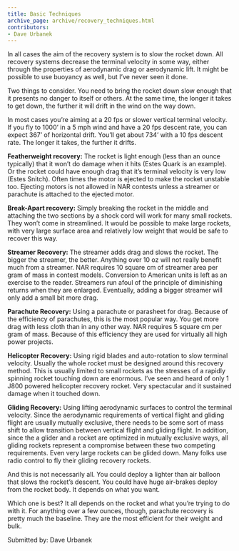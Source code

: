 ```yaml
---
title: Basic Techniques
archive_page: archive/recovery_techniques.html
contributors:
- Dave Urbanek
---
```

In all cases the aim of the recovery system is to slow the rocket down. All recovery systems decrease the terminal velocity in some way, either through the properties of aerodynamic drag or aerodynamic lift. It might be possible to use buoyancy as well, but I’ve never seen it done.

Two things to consider. You need to bring the rocket down slow enough that it presents no danger to itself or others. At the same time, the longer it takes to get down, the further it will drift in the wind on the way down.

In most cases you’re aiming at a 20 fps or slower vertical terminal velocity. If you fly to 1000’ in a 5 mph wind and have a 20 fps descent rate, you can expect 367’ of horizontal drift. You’ll get about 734’ with a 10 fps descent rate. The longer it takes, the further it drifts.

**Featherweight recovery:** The rocket is light enough (less than an ounce typically) that it won’t do damage when it hits (Estes Quark is an example). Or the rocket could have enough drag that it’s terminal velocity is very low (Estes Snitch). Often times the motor is ejected to make the rocket unstable too. Ejecting motors is not allowed in NAR contests unless a streamer or parachute is attached to the ejected motor.

**Break-Apart recovery:** Simply breaking the rocket in the middle and attaching the two sections by a shock cord will work for many small rockets. They won’t come in streamlined. It would be possible to make large rockets, with very large surface area and relatively low weight that would be safe to recover this way.

**Streamer Recovery:** The streamer adds drag and slows the rocket. The bigger the streamer, the better. Anything over 10 oz will not really benefit much from a streamer. NAR requires 10 square cm of streamer area per gram of mass in contest models. Conversion to American units is left as an exercise to the reader. Streamers run afoul of the principle of diminishing returns when they are enlarged. Eventually, adding a bigger streamer will only add a small bit more drag.

**Parachute Recovery:** Using a parachute or parasheet for drag. Because of the efficiency of parachutes, this is the most popular way. You get more drag with less cloth than in any other way. NAR requires 5 square cm per gram of mass. Because of this efficiency they are used for virtually all high power projects.

**Helicopter Recovery:** Using rigid blades and auto-rotation to slow terminal velocity. Usually the whole rocket must be designed around this recovery method. This is usually limited to small rockets as the stresses of a rapidly spinning rocket touching down are enormous. I’ve seen and heard of only 1 J800 powered helicopter recovery rocket. Very spectacular and it sustained damage when it touched down.

**Gliding Recovery:** Using lifting aerodynamic surfaces to control the terminal velocity. Since the aerodynamic requirements of vertical flight and gliding flight are usually mutually exclusive, there needs to be some sort of mass shift to allow transition between vertical flight and gliding flight. In addition, since the a glider and a rocket are optimized in mutually exclusive ways, all gliding rockets represent a compromise between these two competing requirements. Even very large rockets can be glided down. Many folks use radio control to fly their gliding recovery rockets.

And this is not necessarily all. You could deploy a lighter than air balloon that slows the rocket’s descent. You could have huge air-brakes deploy from the rocket body. It depends on what you want.

Which one is best? It all depends on the rocket and what you’re trying to do with it. For anything over a few ounces, though, parachute recovery is pretty much the baseline. They are the most efficient for their weight and bulk.

Submitted by: Dave Urbanek

